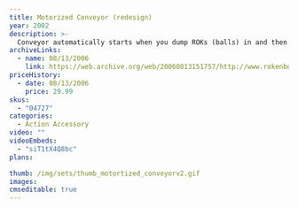 ```yaml
---
title: Motorized Conveyor (redesign)
year: 2002
description: >-
  Conveyor automatically starts when you dump ROKs (balls) in and then automatically stops once the ROKs are gone! And this latest version of our Conveyor no longer needs to be plugged in - it runs on batteries so you can put it anywhere and have as many as you want in your world. Chain them together to move loads as high as you dare! Works with any Start Set and requires three AA batteries (not included).
archiveLinks:
  - name: 08/13/2006
    link: https://web.archive.org/web/20060813151757/http://www.rokenbok.com/catalog/pd_aa_04727.html
priceHistory:
  - date: 08/13/2006
    price: 29.99
skus:
  - "04727"
categories: 
  - Action Accessory
video: ""
videoEmbeds:
  - "siT1tX4Q8bc"
plans:

thumb: /img/sets/thumb_motortized_conveyorv2.gif
images:
cmseditable: true
---
```

